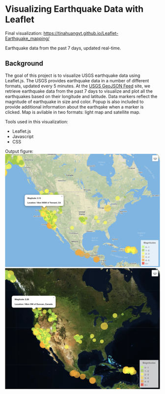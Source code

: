 # Visualizing Earthquake Data with Leaflet

Final visualization: https://tinahuangyt.github.io/Leaflet-Earthquake_mapping/

Earthquake data from the past 7 days, updated real-time. 

## Background

The goal of this project is to visualize USGS earthquake data using Leaflet.js. 
The USGS provides earthquake data in a number of different formats, updated every 5 minutes. At the [USGS GeoJSON Feed](http://earthquake.usgs.gov/earthquakes/feed/v1.0/geojson.php) site, we retrieve earthquake data from the past 7 days to visualize and plot all the earthquakes based on their longitude and latitude. Data markers reflect the magnitude of earthquake in size and color. Popup is also included to provide additional information about the earthqake when a marker is clicked. Map is avilable in two formats: light map and satellite map.

Tools used in this visualization:
* Leaflet.js
* Javascript
* CSS

Output figure:
![output_light](Images/output_light.png)
![output_satellite](Images/output_satellite.png)
